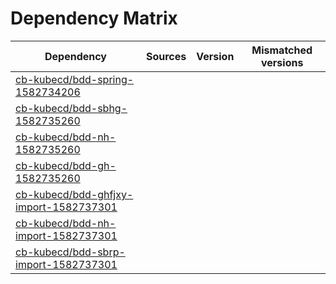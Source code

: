 # Dependency Matrix

Dependency | Sources | Version | Mismatched versions
---------- | ------- | ------- | -------------------
[cb-kubecd/bdd-spring-1582734206](https://github.com/cb-kubecd/bdd-spring-1582734206.git) |  | []() | 
[cb-kubecd/bdd-sbhg-1582735260](https://github.com/cb-kubecd/bdd-sbhg-1582735260.git) |  | []() | 
[cb-kubecd/bdd-nh-1582735260](https://github.com/cb-kubecd/bdd-nh-1582735260.git) |  | []() | 
[cb-kubecd/bdd-gh-1582735260](https://github.com/cb-kubecd/bdd-gh-1582735260.git) |  | []() | 
[cb-kubecd/bdd-ghfjxy-import-1582737301](https://github.com/cb-kubecd/bdd-ghfjxy-import-1582737301.git) |  | []() | 
[cb-kubecd/bdd-nh-import-1582737301](https://github.com/cb-kubecd/bdd-nh-import-1582737301.git) |  | []() | 
[cb-kubecd/bdd-sbrp-import-1582737301](https://github.com/cb-kubecd/bdd-sbrp-import-1582737301.git) |  | []() | 
